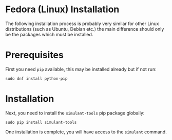 
# Fedora (Linux) Installation

The following installation process is probably very similar for other Linux distributions (such as Ubuntu, Debian etc.) the main difference should
only be the packages which must be installed.

# Prerequisites

First you need `pip` available, this may be installed already but if not run:

```
sudo dnf install python-pip
```

# Installation 

Next, you need to install the `simulant-tools` pip package globally:

```
sudo pip install simulant-tools
```

One installation is complete, you will have access to the `simulant` command.

